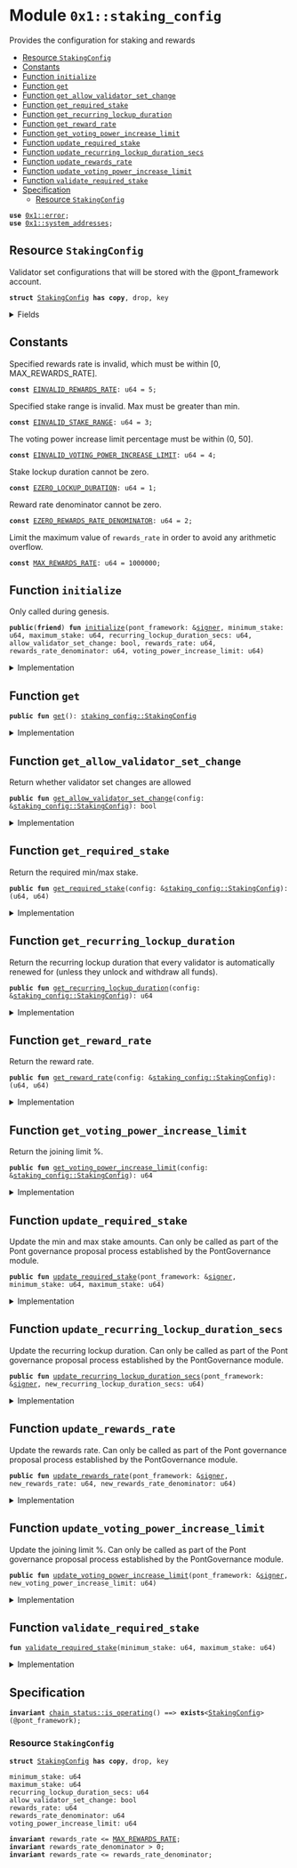 
<a name="0x1_staking_config"></a>

# Module `0x1::staking_config`

Provides the configuration for staking and rewards


-  [Resource `StakingConfig`](#0x1_staking_config_StakingConfig)
-  [Constants](#@Constants_0)
-  [Function `initialize`](#0x1_staking_config_initialize)
-  [Function `get`](#0x1_staking_config_get)
-  [Function `get_allow_validator_set_change`](#0x1_staking_config_get_allow_validator_set_change)
-  [Function `get_required_stake`](#0x1_staking_config_get_required_stake)
-  [Function `get_recurring_lockup_duration`](#0x1_staking_config_get_recurring_lockup_duration)
-  [Function `get_reward_rate`](#0x1_staking_config_get_reward_rate)
-  [Function `get_voting_power_increase_limit`](#0x1_staking_config_get_voting_power_increase_limit)
-  [Function `update_required_stake`](#0x1_staking_config_update_required_stake)
-  [Function `update_recurring_lockup_duration_secs`](#0x1_staking_config_update_recurring_lockup_duration_secs)
-  [Function `update_rewards_rate`](#0x1_staking_config_update_rewards_rate)
-  [Function `update_voting_power_increase_limit`](#0x1_staking_config_update_voting_power_increase_limit)
-  [Function `validate_required_stake`](#0x1_staking_config_validate_required_stake)
-  [Specification](#@Specification_1)
    -  [Resource `StakingConfig`](#@Specification_1_StakingConfig)


<pre><code><b>use</b> <a href="../../move-stdlib/doc/error.md#0x1_error">0x1::error</a>;
<b>use</b> <a href="system_addresses.md#0x1_system_addresses">0x1::system_addresses</a>;
</code></pre>



<a name="0x1_staking_config_StakingConfig"></a>

## Resource `StakingConfig`

Validator set configurations that will be stored with the @pont_framework account.


<pre><code><b>struct</b> <a href="staking_config.md#0x1_staking_config_StakingConfig">StakingConfig</a> <b>has</b> <b>copy</b>, drop, key
</code></pre>



<details>
<summary>Fields</summary>


<dl>
<dt>
<code>minimum_stake: u64</code>
</dt>
<dd>

</dd>
<dt>
<code>maximum_stake: u64</code>
</dt>
<dd>

</dd>
<dt>
<code>recurring_lockup_duration_secs: u64</code>
</dt>
<dd>

</dd>
<dt>
<code>allow_validator_set_change: bool</code>
</dt>
<dd>

</dd>
<dt>
<code>rewards_rate: u64</code>
</dt>
<dd>

</dd>
<dt>
<code>rewards_rate_denominator: u64</code>
</dt>
<dd>

</dd>
<dt>
<code>voting_power_increase_limit: u64</code>
</dt>
<dd>

</dd>
</dl>


</details>

<a name="@Constants_0"></a>

## Constants


<a name="0x1_staking_config_EINVALID_REWARDS_RATE"></a>

Specified rewards rate is invalid, which must be within [0, MAX_REWARDS_RATE].


<pre><code><b>const</b> <a href="staking_config.md#0x1_staking_config_EINVALID_REWARDS_RATE">EINVALID_REWARDS_RATE</a>: u64 = 5;
</code></pre>



<a name="0x1_staking_config_EINVALID_STAKE_RANGE"></a>

Specified stake range is invalid. Max must be greater than min.


<pre><code><b>const</b> <a href="staking_config.md#0x1_staking_config_EINVALID_STAKE_RANGE">EINVALID_STAKE_RANGE</a>: u64 = 3;
</code></pre>



<a name="0x1_staking_config_EINVALID_VOTING_POWER_INCREASE_LIMIT"></a>

The voting power increase limit percentage must be within (0, 50].


<pre><code><b>const</b> <a href="staking_config.md#0x1_staking_config_EINVALID_VOTING_POWER_INCREASE_LIMIT">EINVALID_VOTING_POWER_INCREASE_LIMIT</a>: u64 = 4;
</code></pre>



<a name="0x1_staking_config_EZERO_LOCKUP_DURATION"></a>

Stake lockup duration cannot be zero.


<pre><code><b>const</b> <a href="staking_config.md#0x1_staking_config_EZERO_LOCKUP_DURATION">EZERO_LOCKUP_DURATION</a>: u64 = 1;
</code></pre>



<a name="0x1_staking_config_EZERO_REWARDS_RATE_DENOMINATOR"></a>

Reward rate denominator cannot be zero.


<pre><code><b>const</b> <a href="staking_config.md#0x1_staking_config_EZERO_REWARDS_RATE_DENOMINATOR">EZERO_REWARDS_RATE_DENOMINATOR</a>: u64 = 2;
</code></pre>



<a name="0x1_staking_config_MAX_REWARDS_RATE"></a>

Limit the maximum value of <code>rewards_rate</code> in order to avoid any arithmetic overflow.


<pre><code><b>const</b> <a href="staking_config.md#0x1_staking_config_MAX_REWARDS_RATE">MAX_REWARDS_RATE</a>: u64 = 1000000;
</code></pre>



<a name="0x1_staking_config_initialize"></a>

## Function `initialize`

Only called during genesis.


<pre><code><b>public</b>(<b>friend</b>) <b>fun</b> <a href="staking_config.md#0x1_staking_config_initialize">initialize</a>(pont_framework: &<a href="../../move-stdlib/doc/signer.md#0x1_signer">signer</a>, minimum_stake: u64, maximum_stake: u64, recurring_lockup_duration_secs: u64, allow_validator_set_change: bool, rewards_rate: u64, rewards_rate_denominator: u64, voting_power_increase_limit: u64)
</code></pre>



<details>
<summary>Implementation</summary>


<pre><code><b>public</b>(<b>friend</b>) <b>fun</b> <a href="staking_config.md#0x1_staking_config_initialize">initialize</a>(
    pont_framework: &<a href="../../move-stdlib/doc/signer.md#0x1_signer">signer</a>,
    minimum_stake: u64,
    maximum_stake: u64,
    recurring_lockup_duration_secs: u64,
    allow_validator_set_change: bool,
    rewards_rate: u64,
    rewards_rate_denominator: u64,
    voting_power_increase_limit: u64,
) {
    <a href="system_addresses.md#0x1_system_addresses_assert_pont_framework">system_addresses::assert_pont_framework</a>(pont_framework);

    // This can fail <a href="genesis.md#0x1_genesis">genesis</a> but is necessary so that <a href="../../pont-stdlib/doc/any.md#0x1_any">any</a> misconfigurations can be corrected before <a href="genesis.md#0x1_genesis">genesis</a> succeeds
    <a href="staking_config.md#0x1_staking_config_validate_required_stake">validate_required_stake</a>(minimum_stake, maximum_stake);

    <b>assert</b>!(recurring_lockup_duration_secs &gt; 0, <a href="../../move-stdlib/doc/error.md#0x1_error_invalid_argument">error::invalid_argument</a>(<a href="staking_config.md#0x1_staking_config_EZERO_LOCKUP_DURATION">EZERO_LOCKUP_DURATION</a>));
    <b>assert</b>!(
        rewards_rate_denominator &gt; 0,
        <a href="../../move-stdlib/doc/error.md#0x1_error_invalid_argument">error::invalid_argument</a>(<a href="staking_config.md#0x1_staking_config_EZERO_REWARDS_RATE_DENOMINATOR">EZERO_REWARDS_RATE_DENOMINATOR</a>),
    );
    <b>assert</b>!(
        voting_power_increase_limit &gt; 0 && voting_power_increase_limit &lt;= 50,
        <a href="../../move-stdlib/doc/error.md#0x1_error_invalid_argument">error::invalid_argument</a>(<a href="staking_config.md#0x1_staking_config_EINVALID_VOTING_POWER_INCREASE_LIMIT">EINVALID_VOTING_POWER_INCREASE_LIMIT</a>),
    );

    // `rewards_rate` which is the numerator is limited <b>to</b> be `&lt;= <a href="staking_config.md#0x1_staking_config_MAX_REWARDS_RATE">MAX_REWARDS_RATE</a>` in order <b>to</b> avoid the arithmetic
    // overflow in the rewards calculation. `rewards_rate_denominator` can be adjusted <b>to</b> get the desired rewards
    // rate (i.e., rewards_rate / rewards_rate_denominator).
    <b>assert</b>!(rewards_rate &lt;= <a href="staking_config.md#0x1_staking_config_MAX_REWARDS_RATE">MAX_REWARDS_RATE</a>, <a href="../../move-stdlib/doc/error.md#0x1_error_invalid_argument">error::invalid_argument</a>(<a href="staking_config.md#0x1_staking_config_EINVALID_REWARDS_RATE">EINVALID_REWARDS_RATE</a>));

    // We <b>assert</b> that (rewards_rate / rewards_rate_denominator &lt;= 1).
    <b>assert</b>!(rewards_rate &lt;= rewards_rate_denominator, <a href="../../move-stdlib/doc/error.md#0x1_error_invalid_argument">error::invalid_argument</a>(<a href="staking_config.md#0x1_staking_config_EINVALID_REWARDS_RATE">EINVALID_REWARDS_RATE</a>));

    <b>move_to</b>(pont_framework, <a href="staking_config.md#0x1_staking_config_StakingConfig">StakingConfig</a> {
        minimum_stake,
        maximum_stake,
        recurring_lockup_duration_secs,
        allow_validator_set_change,
        rewards_rate,
        rewards_rate_denominator,
        voting_power_increase_limit,
    });
}
</code></pre>



</details>

<a name="0x1_staking_config_get"></a>

## Function `get`



<pre><code><b>public</b> <b>fun</b> <a href="staking_config.md#0x1_staking_config_get">get</a>(): <a href="staking_config.md#0x1_staking_config_StakingConfig">staking_config::StakingConfig</a>
</code></pre>



<details>
<summary>Implementation</summary>


<pre><code><b>public</b> <b>fun</b> <a href="staking_config.md#0x1_staking_config_get">get</a>(): <a href="staking_config.md#0x1_staking_config_StakingConfig">StakingConfig</a> <b>acquires</b> <a href="staking_config.md#0x1_staking_config_StakingConfig">StakingConfig</a> {
    *<b>borrow_global</b>&lt;<a href="staking_config.md#0x1_staking_config_StakingConfig">StakingConfig</a>&gt;(@pont_framework)
}
</code></pre>



</details>

<a name="0x1_staking_config_get_allow_validator_set_change"></a>

## Function `get_allow_validator_set_change`

Return whether validator set changes are allowed


<pre><code><b>public</b> <b>fun</b> <a href="staking_config.md#0x1_staking_config_get_allow_validator_set_change">get_allow_validator_set_change</a>(config: &<a href="staking_config.md#0x1_staking_config_StakingConfig">staking_config::StakingConfig</a>): bool
</code></pre>



<details>
<summary>Implementation</summary>


<pre><code><b>public</b> <b>fun</b> <a href="staking_config.md#0x1_staking_config_get_allow_validator_set_change">get_allow_validator_set_change</a>(config: &<a href="staking_config.md#0x1_staking_config_StakingConfig">StakingConfig</a>): bool {
    config.allow_validator_set_change
}
</code></pre>



</details>

<a name="0x1_staking_config_get_required_stake"></a>

## Function `get_required_stake`

Return the required min/max stake.


<pre><code><b>public</b> <b>fun</b> <a href="staking_config.md#0x1_staking_config_get_required_stake">get_required_stake</a>(config: &<a href="staking_config.md#0x1_staking_config_StakingConfig">staking_config::StakingConfig</a>): (u64, u64)
</code></pre>



<details>
<summary>Implementation</summary>


<pre><code><b>public</b> <b>fun</b> <a href="staking_config.md#0x1_staking_config_get_required_stake">get_required_stake</a>(config: &<a href="staking_config.md#0x1_staking_config_StakingConfig">StakingConfig</a>): (u64, u64) {
    (config.minimum_stake, config.maximum_stake)
}
</code></pre>



</details>

<a name="0x1_staking_config_get_recurring_lockup_duration"></a>

## Function `get_recurring_lockup_duration`

Return the recurring lockup duration that every validator is automatically renewed for (unless they unlock and
withdraw all funds).


<pre><code><b>public</b> <b>fun</b> <a href="staking_config.md#0x1_staking_config_get_recurring_lockup_duration">get_recurring_lockup_duration</a>(config: &<a href="staking_config.md#0x1_staking_config_StakingConfig">staking_config::StakingConfig</a>): u64
</code></pre>



<details>
<summary>Implementation</summary>


<pre><code><b>public</b> <b>fun</b> <a href="staking_config.md#0x1_staking_config_get_recurring_lockup_duration">get_recurring_lockup_duration</a>(config: &<a href="staking_config.md#0x1_staking_config_StakingConfig">StakingConfig</a>): u64 {
    config.recurring_lockup_duration_secs
}
</code></pre>



</details>

<a name="0x1_staking_config_get_reward_rate"></a>

## Function `get_reward_rate`

Return the reward rate.


<pre><code><b>public</b> <b>fun</b> <a href="staking_config.md#0x1_staking_config_get_reward_rate">get_reward_rate</a>(config: &<a href="staking_config.md#0x1_staking_config_StakingConfig">staking_config::StakingConfig</a>): (u64, u64)
</code></pre>



<details>
<summary>Implementation</summary>


<pre><code><b>public</b> <b>fun</b> <a href="staking_config.md#0x1_staking_config_get_reward_rate">get_reward_rate</a>(config: &<a href="staking_config.md#0x1_staking_config_StakingConfig">StakingConfig</a>): (u64, u64) {
    (config.rewards_rate, config.rewards_rate_denominator)
}
</code></pre>



</details>

<a name="0x1_staking_config_get_voting_power_increase_limit"></a>

## Function `get_voting_power_increase_limit`

Return the joining limit %.


<pre><code><b>public</b> <b>fun</b> <a href="staking_config.md#0x1_staking_config_get_voting_power_increase_limit">get_voting_power_increase_limit</a>(config: &<a href="staking_config.md#0x1_staking_config_StakingConfig">staking_config::StakingConfig</a>): u64
</code></pre>



<details>
<summary>Implementation</summary>


<pre><code><b>public</b> <b>fun</b> <a href="staking_config.md#0x1_staking_config_get_voting_power_increase_limit">get_voting_power_increase_limit</a>(config: &<a href="staking_config.md#0x1_staking_config_StakingConfig">StakingConfig</a>): u64 {
    config.voting_power_increase_limit
}
</code></pre>



</details>

<a name="0x1_staking_config_update_required_stake"></a>

## Function `update_required_stake`

Update the min and max stake amounts.
Can only be called as part of the Pont governance proposal process established by the PontGovernance module.


<pre><code><b>public</b> <b>fun</b> <a href="staking_config.md#0x1_staking_config_update_required_stake">update_required_stake</a>(pont_framework: &<a href="../../move-stdlib/doc/signer.md#0x1_signer">signer</a>, minimum_stake: u64, maximum_stake: u64)
</code></pre>



<details>
<summary>Implementation</summary>


<pre><code><b>public</b> <b>fun</b> <a href="staking_config.md#0x1_staking_config_update_required_stake">update_required_stake</a>(
    pont_framework: &<a href="../../move-stdlib/doc/signer.md#0x1_signer">signer</a>,
    minimum_stake: u64,
    maximum_stake: u64,
) <b>acquires</b> <a href="staking_config.md#0x1_staking_config_StakingConfig">StakingConfig</a> {
    <a href="system_addresses.md#0x1_system_addresses_assert_pont_framework">system_addresses::assert_pont_framework</a>(pont_framework);
    <a href="staking_config.md#0x1_staking_config_validate_required_stake">validate_required_stake</a>(minimum_stake, maximum_stake);

    <b>let</b> <a href="staking_config.md#0x1_staking_config">staking_config</a> = <b>borrow_global_mut</b>&lt;<a href="staking_config.md#0x1_staking_config_StakingConfig">StakingConfig</a>&gt;(@pont_framework);
    <a href="staking_config.md#0x1_staking_config">staking_config</a>.minimum_stake = minimum_stake;
    <a href="staking_config.md#0x1_staking_config">staking_config</a>.maximum_stake = maximum_stake;
}
</code></pre>



</details>

<a name="0x1_staking_config_update_recurring_lockup_duration_secs"></a>

## Function `update_recurring_lockup_duration_secs`

Update the recurring lockup duration.
Can only be called as part of the Pont governance proposal process established by the PontGovernance module.


<pre><code><b>public</b> <b>fun</b> <a href="staking_config.md#0x1_staking_config_update_recurring_lockup_duration_secs">update_recurring_lockup_duration_secs</a>(pont_framework: &<a href="../../move-stdlib/doc/signer.md#0x1_signer">signer</a>, new_recurring_lockup_duration_secs: u64)
</code></pre>



<details>
<summary>Implementation</summary>


<pre><code><b>public</b> <b>fun</b> <a href="staking_config.md#0x1_staking_config_update_recurring_lockup_duration_secs">update_recurring_lockup_duration_secs</a>(
    pont_framework: &<a href="../../move-stdlib/doc/signer.md#0x1_signer">signer</a>,
    new_recurring_lockup_duration_secs: u64,
) <b>acquires</b> <a href="staking_config.md#0x1_staking_config_StakingConfig">StakingConfig</a> {
    <b>assert</b>!(new_recurring_lockup_duration_secs &gt; 0, <a href="../../move-stdlib/doc/error.md#0x1_error_invalid_argument">error::invalid_argument</a>(<a href="staking_config.md#0x1_staking_config_EZERO_LOCKUP_DURATION">EZERO_LOCKUP_DURATION</a>));
    <a href="system_addresses.md#0x1_system_addresses_assert_pont_framework">system_addresses::assert_pont_framework</a>(pont_framework);

    <b>let</b> <a href="staking_config.md#0x1_staking_config">staking_config</a> = <b>borrow_global_mut</b>&lt;<a href="staking_config.md#0x1_staking_config_StakingConfig">StakingConfig</a>&gt;(@pont_framework);
    <a href="staking_config.md#0x1_staking_config">staking_config</a>.recurring_lockup_duration_secs = new_recurring_lockup_duration_secs;
}
</code></pre>



</details>

<a name="0x1_staking_config_update_rewards_rate"></a>

## Function `update_rewards_rate`

Update the rewards rate.
Can only be called as part of the Pont governance proposal process established by the PontGovernance module.


<pre><code><b>public</b> <b>fun</b> <a href="staking_config.md#0x1_staking_config_update_rewards_rate">update_rewards_rate</a>(pont_framework: &<a href="../../move-stdlib/doc/signer.md#0x1_signer">signer</a>, new_rewards_rate: u64, new_rewards_rate_denominator: u64)
</code></pre>



<details>
<summary>Implementation</summary>


<pre><code><b>public</b> <b>fun</b> <a href="staking_config.md#0x1_staking_config_update_rewards_rate">update_rewards_rate</a>(
    pont_framework: &<a href="../../move-stdlib/doc/signer.md#0x1_signer">signer</a>,
    new_rewards_rate: u64,
    new_rewards_rate_denominator: u64,
) <b>acquires</b> <a href="staking_config.md#0x1_staking_config_StakingConfig">StakingConfig</a> {
    <a href="system_addresses.md#0x1_system_addresses_assert_pont_framework">system_addresses::assert_pont_framework</a>(pont_framework);
    <b>assert</b>!(
        new_rewards_rate_denominator &gt; 0,
        <a href="../../move-stdlib/doc/error.md#0x1_error_invalid_argument">error::invalid_argument</a>(<a href="staking_config.md#0x1_staking_config_EZERO_REWARDS_RATE_DENOMINATOR">EZERO_REWARDS_RATE_DENOMINATOR</a>),
    );
    // `rewards_rate` which is the numerator is limited <b>to</b> be `&lt;= <a href="staking_config.md#0x1_staking_config_MAX_REWARDS_RATE">MAX_REWARDS_RATE</a>` in order <b>to</b> avoid the arithmetic
    // overflow in the rewards calculation. `rewards_rate_denominator` can be adjusted <b>to</b> get the desired rewards
    // rate (i.e., rewards_rate / rewards_rate_denominator).
    <b>assert</b>!(new_rewards_rate &lt;= <a href="staking_config.md#0x1_staking_config_MAX_REWARDS_RATE">MAX_REWARDS_RATE</a>, <a href="../../move-stdlib/doc/error.md#0x1_error_invalid_argument">error::invalid_argument</a>(<a href="staking_config.md#0x1_staking_config_EINVALID_REWARDS_RATE">EINVALID_REWARDS_RATE</a>));

    // We <b>assert</b> that (rewards_rate / rewards_rate_denominator &lt;= 1).
    <b>assert</b>!(new_rewards_rate &lt;= new_rewards_rate_denominator, <a href="../../move-stdlib/doc/error.md#0x1_error_invalid_argument">error::invalid_argument</a>(<a href="staking_config.md#0x1_staking_config_EINVALID_REWARDS_RATE">EINVALID_REWARDS_RATE</a>));

    <b>let</b> <a href="staking_config.md#0x1_staking_config">staking_config</a> = <b>borrow_global_mut</b>&lt;<a href="staking_config.md#0x1_staking_config_StakingConfig">StakingConfig</a>&gt;(@pont_framework);
    <a href="staking_config.md#0x1_staking_config">staking_config</a>.rewards_rate = new_rewards_rate;
    <a href="staking_config.md#0x1_staking_config">staking_config</a>.rewards_rate_denominator = new_rewards_rate_denominator;
}
</code></pre>



</details>

<a name="0x1_staking_config_update_voting_power_increase_limit"></a>

## Function `update_voting_power_increase_limit`

Update the joining limit %.
Can only be called as part of the Pont governance proposal process established by the PontGovernance module.


<pre><code><b>public</b> <b>fun</b> <a href="staking_config.md#0x1_staking_config_update_voting_power_increase_limit">update_voting_power_increase_limit</a>(pont_framework: &<a href="../../move-stdlib/doc/signer.md#0x1_signer">signer</a>, new_voting_power_increase_limit: u64)
</code></pre>



<details>
<summary>Implementation</summary>


<pre><code><b>public</b> <b>fun</b> <a href="staking_config.md#0x1_staking_config_update_voting_power_increase_limit">update_voting_power_increase_limit</a>(
    pont_framework: &<a href="../../move-stdlib/doc/signer.md#0x1_signer">signer</a>,
    new_voting_power_increase_limit: u64,
) <b>acquires</b> <a href="staking_config.md#0x1_staking_config_StakingConfig">StakingConfig</a> {
    <a href="system_addresses.md#0x1_system_addresses_assert_pont_framework">system_addresses::assert_pont_framework</a>(pont_framework);
    <b>assert</b>!(
        new_voting_power_increase_limit &gt; 0 && new_voting_power_increase_limit &lt;= 50,
        <a href="../../move-stdlib/doc/error.md#0x1_error_invalid_argument">error::invalid_argument</a>(<a href="staking_config.md#0x1_staking_config_EINVALID_VOTING_POWER_INCREASE_LIMIT">EINVALID_VOTING_POWER_INCREASE_LIMIT</a>),
    );

    <b>let</b> <a href="staking_config.md#0x1_staking_config">staking_config</a> = <b>borrow_global_mut</b>&lt;<a href="staking_config.md#0x1_staking_config_StakingConfig">StakingConfig</a>&gt;(@pont_framework);
    <a href="staking_config.md#0x1_staking_config">staking_config</a>.voting_power_increase_limit = new_voting_power_increase_limit;
}
</code></pre>



</details>

<a name="0x1_staking_config_validate_required_stake"></a>

## Function `validate_required_stake`



<pre><code><b>fun</b> <a href="staking_config.md#0x1_staking_config_validate_required_stake">validate_required_stake</a>(minimum_stake: u64, maximum_stake: u64)
</code></pre>



<details>
<summary>Implementation</summary>


<pre><code><b>fun</b> <a href="staking_config.md#0x1_staking_config_validate_required_stake">validate_required_stake</a>(minimum_stake: u64, maximum_stake: u64) {
    <b>assert</b>!(minimum_stake &lt;= maximum_stake && maximum_stake &gt; 0, <a href="../../move-stdlib/doc/error.md#0x1_error_invalid_argument">error::invalid_argument</a>(<a href="staking_config.md#0x1_staking_config_EINVALID_STAKE_RANGE">EINVALID_STAKE_RANGE</a>));
}
</code></pre>



</details>

<a name="@Specification_1"></a>

## Specification



<pre><code><b>invariant</b> <a href="chain_status.md#0x1_chain_status_is_operating">chain_status::is_operating</a>() ==&gt; <b>exists</b>&lt;<a href="staking_config.md#0x1_staking_config_StakingConfig">StakingConfig</a>&gt;(@pont_framework);
</code></pre>



<a name="@Specification_1_StakingConfig"></a>

### Resource `StakingConfig`


<pre><code><b>struct</b> <a href="staking_config.md#0x1_staking_config_StakingConfig">StakingConfig</a> <b>has</b> <b>copy</b>, drop, key
</code></pre>



<dl>
<dt>
<code>minimum_stake: u64</code>
</dt>
<dd>

</dd>
<dt>
<code>maximum_stake: u64</code>
</dt>
<dd>

</dd>
<dt>
<code>recurring_lockup_duration_secs: u64</code>
</dt>
<dd>

</dd>
<dt>
<code>allow_validator_set_change: bool</code>
</dt>
<dd>

</dd>
<dt>
<code>rewards_rate: u64</code>
</dt>
<dd>

</dd>
<dt>
<code>rewards_rate_denominator: u64</code>
</dt>
<dd>

</dd>
<dt>
<code>voting_power_increase_limit: u64</code>
</dt>
<dd>

</dd>
</dl>



<pre><code><b>invariant</b> rewards_rate &lt;= <a href="staking_config.md#0x1_staking_config_MAX_REWARDS_RATE">MAX_REWARDS_RATE</a>;
<b>invariant</b> rewards_rate_denominator &gt; 0;
<b>invariant</b> rewards_rate &lt;= rewards_rate_denominator;
</code></pre>


[move-book]: https://move-language.github.io/move/introduction.html
